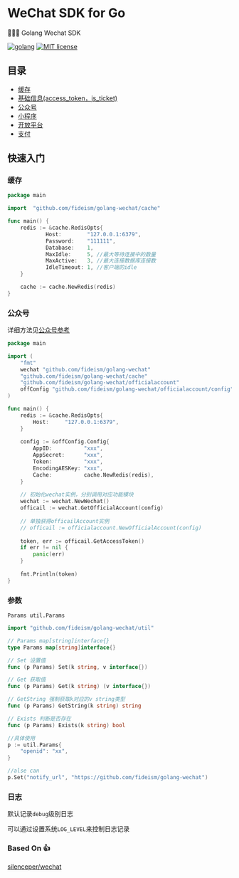 # WeChat SDK for Go

:clap::clap::clap: Golang Wechat SDK 

[![golang](https://img.shields.io/badge/Language-Go-green.svg?style=flat)](https://golang.org)
[![MIT license](http://img.shields.io/badge/license-MIT-brightgreen.svg)](http://opensource.org/licenses/MIT)

## 目录
- [缓存](./cache)
- [基础信息(access_token，js_ticket)](./credential)
- [公众号](./officialaccount)
- [小程序](./miniprogram)
- [开放平台](./openplatform)
- [支付](./pay)

## 快速入门

### 缓存

```go
package main

import	"github.com/fideism/golang-wechat/cache"

func main() {
    redis := &cache.RedisOpts{
            Host:        "127.0.0.1:6379",
            Password:    "111111",
            Database:    1,
            MaxIdle:     5, //最大等待连接中的数量
            MaxActive:   3, //最大连接数据库连接数
            IdleTimeout: 1, //客户端的idle
    }

    cache := cache.NewRedis(redis)
}
```

### 公众号

详细方法见[公众号参考](./officialaccount/README.md)

```go
package main

import (
	"fmt"
	wechat "github.com/fideism/golang-wechat"
	"github.com/fideism/golang-wechat/cache"
	"github.com/fideism/golang-wechat/officialaccount"
	offConfig "github.com/fideism/golang-wechat/officialaccount/config"
)

func main() {
    redis := &cache.RedisOpts{
        Host:     "127.0.0.1:6379",
    }
    
    config := &offConfig.Config{
        AppID:          "xxx",
        AppSecret:      "xxx",
        Token:          "xxx",
        EncodingAESKey: "xxx",
        Cache:          cache.NewRedis(redis),
    }
    
    // 初始化wechat实例，分别调用对应功能模块
    wechat := wechat.NewWechat()
    officail := wechat.GetOfficialAccount(config)
    
    // 单独获得officailAccount实例
    // officail := officialaccount.NewOfficialAccount(config)
    
    token, err := officail.GetAccessToken()
    if err != nil {
        panic(err)
    }
    
    fmt.Println(token)
}

```

### 参数

`Params util.Params`

```go
import "github.com/fideism/golang-wechat/util"

// Params map[string]interface{}
type Params map[string]interface{}

// Set 设置值
func (p Params) Set(k string, v interface{})

// Get 获取值
func (p Params) Get(k string) (v interface{})

// GetString 强制获取k对应的v string类型
func (p Params) GetString(k string) string

// Exists 判断是否存在
func (p Params) Exists(k string) bool

//具体使用
p := util.Params{
    "openid": "xx",
}

//alse can
p.Set("notify_url", "https://github.com/fideism/golang-wechat")
```

### 日志
默认记录`debug`级别日志

可以通过设置系统`LOG_LEVEL`来控制日志记录

### Based On :thumbsup:
[silenceper/wechat](https://github.com/silenceper/wechat) 
